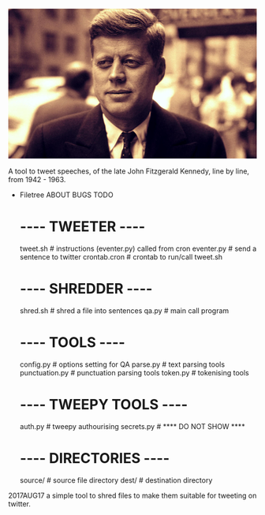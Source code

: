      
![JFK Spoken](https://github.com/peterrenshaw/jfkspoken/blob/master/img/jfk-speaking-0.jpeg)


A tool to tweet speeches, of the late John Fitzgerald Kennedy, line by line, from 1942 - 1963.



* Filetree
    ABOUT
    BUGS
    TODO
    # ---- TWEETER ----
    tweet.sh         # instructions (eventer.py) called from cron
    eventer.py       # send a sentence to twitter
    crontab.cron     # crontab to run/call tweet.sh
    
  
    # ---- SHREDDER ----
    shred.sh         # shred a file into sentences
    qa.py            # main call program

    # ---- TOOLS ----
    config.py        # options setting for QA
    parse.py         # text parsing tools
    punctuation.py   # punctuation parsing tools
    token.py         # tokenising tools

    # ---- TWEEPY TOOLS ---- 
    auth.py          # tweepy authourising
    secrets.py       # **** DO NOT SHOW ****

    # ---- DIRECTORIES ----
    source/          # source file directory
    dest/            # destination directory


2017AUG17 a simple tool to shred files to make them suitable for tweeting on twitter.


